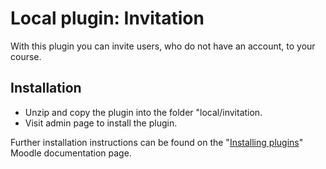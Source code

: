 # Local plugin: Invitation

With this plugin you can invite users, who do not have an account, to your course.

## Installation
* Unzip and copy the plugin into the folder "local/invitation.
* Visit admin page to install the plugin.

Further installation instructions can be found on the
"[Installing plugins](http://docs.moodle.org/en/Installing_contributed_modules_or_plugins)" Moodle documentation page.

